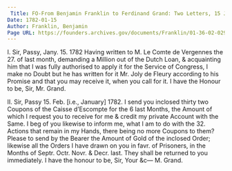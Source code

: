 ```yaml
---
 Title: FO-From Benjamin Franklin to Ferdinand Grand: Two Letters, 15 January 1782
Date: 1782-01-15
Author: Franklin, Benjamin
Page URL: https://founders.archives.gov/documents/Franklin/01-36-02-0296
---
```


I.
Sir,
Passy, Jany. 15. 1782
Having written to M. Le Comte de Vergennes the 27. of last month, demanding a Million out of the Dutch Loan, & acquainting him that I was fully authorised to apply it for the Service of Congress, I make no Doubt but he has written for it Mr. Joly de Fleury according to his Promise and that you may receive it, when you call for it. I have the Honour to be, Sir,
Mr. Grand.
 
II.
Sir,
Passy 15. Feb. [i.e., January] 1782.
I send you inclosed thirty two Coupons of the Caisse d’Escompte for the 6 last Months, the Amount of which I request you to receive for me & credit my private Account with the Same. I beg of you likewise to inform me, what I am to do with the 32. Actions that remain in my Hands, there being no more Coupons to them?
Please to send by the Bearer the Amount of Gold of the inclosed Order; likewise all the Orders I have drawn on you in favr. of Prisoners, in the Months of Septr. Octr. Novr. & Decr. last. They shall be returned to you immediately.
I have the honour to be, Sir, Your &c—
M. Grand.

